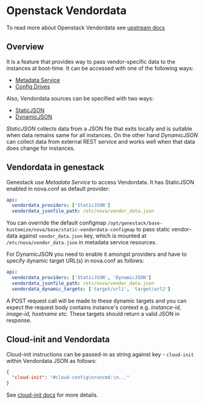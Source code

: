 # Openstack Vendordata

To read more about Openstack Vendordata see [upstream docs](https://docs.openstack.org/nova/latest/admin/vendordata.html)

## Overview

It is a feature that provides way to pass vendor-specific data to the instances at boot-time. It can be accessed 
with one of the following ways:

* [Metadata Service](https://docs.openstack.org/nova/latest/admin/metadata-service.html)
* [Config Drives](https://docs.openstack.org/nova/latest/admin/config-drive.html)

Also, Vendordata sources can be specified with two ways:

* [StaticJSON](https://docs.openstack.org/nova/latest/admin/vendordata.html#staticjson)
* [DynamicJSON](https://docs.openstack.org/nova/latest/admin/vendordata.html#dynamicjson)

*StaticJSON* collects data from a JSON file that exits locally and is suitable when data remains same for all instances. 
On the other hand *DynamicJSON* can collect data from external REST service and works well when that data does change for 
instances.

## Vendordata in genestack

Genestack use *Metadata Service* to access Vendordata. It has StaticJSON enabled in nova.conf as default provider:

```yaml
api:
  vendordata_providers: ['StaticJSON']
  vendordata_jsonfile_path: /etc/nova/vendor_data.json
```

You can override the default configmap `/opt/genestack/base-kustomize/nova/base/static-vendordata-configmap` to pass 
static vendor-data against `vendor_data.json` key, which is mounted at `/etc/nova/vendor_data.json` in metadata service 
resources.

For DynamicJSON you need to enable it amongst providers and have to specify dynamic target URL(s) in nova.conf as follows:

```yaml
api:
  vendordata_providers: ['StaticJSON', 'DynamicJSON']
  vendordata_jsonfile_path: /etc/nova/vendor_data.json
  vendordata_dynamic_targets: ['target/url1', 'target/url2']
```

A POST request call will be made to these dynamic targets and you can expect the request body contains instance's context 
e.g. *instance-id, image-id, hostname etc.* These targets should return a valid JSON in response.

## Cloud-init and Vendordata

Cloud-init instructions can be passed-in as string against key - `cloud-init` within Vendordata JSON as follows:

```json
{
  "cloud-init": "#cloud-config\nruncmd:\n..."
}
```

See [cloud-init docs](https://cloudinit.readthedocs.io/en/latest/reference/datasources/openstack.html) for more details.
